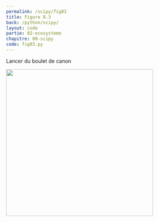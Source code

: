 ```yaml
---
permalink: /scipy/fig03
title: Figure 8.3
back: /python/scipy/
layout: code
partie: 02-ecosysteme
chapitre: 08-scipy
code: fig03.py
---
```


Lancer du boulet de canon

<img src="/python/_static/scipy/fig03.png" width="400px"/>
